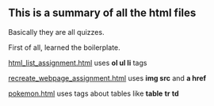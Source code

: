## This is a summary of all the html files
Basically they are all quizzes.

First of all, learned the boilerplate.

[html_list_assignment.html](https://github.com/ljx0320/web/blob/master/HTML/html_list_assignment.html) uses **ol ul li** tags

[recreate_webpage_assignment.html](https://github.com/ljx0320/web/blob/master/HTML/recreate_webpage_assignment.html) uses **img src** and **a href**

[pokemon.html](https://github.com/ljx0320/web/blob/master/HTML/pokemon.html) uses tags about tables like **table** **tr** **td**

